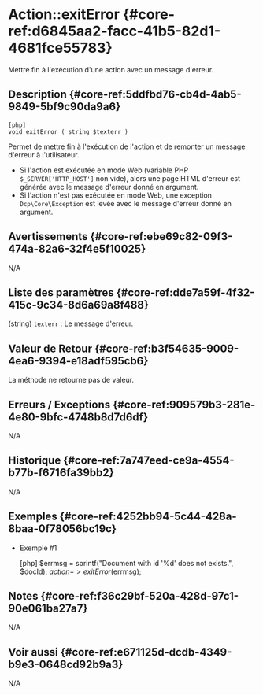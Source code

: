 # Action::exitError {#core-ref:d6845aa2-facc-41b5-82d1-4681fce55783}

<div class="short-description">
Mettre fin à l'exécution d'une action avec un message d'erreur.
</div>

<!--
<div class="applicability">
Obsolète depuis #.#.#
</div>
-->

## Description {#core-ref:5ddfbd76-cb4d-4ab5-9849-5bf9c90da9a6}


    [php]
    void exitError ( string $texterr )

Permet de mettre fin à l'exécution de l'action et de remonter un message d'erreur à l'utilisateur.

- Si l'action est exécutée en mode Web (variable PHP `$_SERVER['HTTP_HOST']` non vide), alors une page HTML d'erreur est générée avec le message d'erreur donné en argument.
- Si l'action n'est pas exécutée en mode Web, une exception `Dcp\Core\Exception` est levée avec le message d'erreur donné en argument.

## Avertissements {#core-ref:ebe69c82-09f3-474a-82a6-32f4e5f10025}

N/A

## Liste des paramètres {#core-ref:dde7a59f-4f32-415c-9c34-8d6a69a8f488}

(string) `texterr`
:   Le message d'erreur.

## Valeur de Retour {#core-ref:b3f54635-9009-4ea6-9394-e18adf595cb6}

La méthode ne retourne pas de valeur.

## Erreurs / Exceptions {#core-ref:909579b3-281e-4e80-9bfc-4748b8d7d6df}

N/A

## Historique {#core-ref:7a747eed-ce9a-4554-b77b-f6716fa39bb2}

N/A

## Exemples {#core-ref:4252bb94-5c44-428a-8baa-0f78056bc19c}

- Exemple #1


    [php]
    $errmsg = sprintf("Document with id '%d' does not exists.", $docId);
    $action->exitError($errmsg);

## Notes {#core-ref:f36c29bf-520a-428d-97c1-90e061ba27a7}

N/A

## Voir aussi {#core-ref:e671125d-dcdb-4349-b9e3-0648cd92b9a3}

N/A

